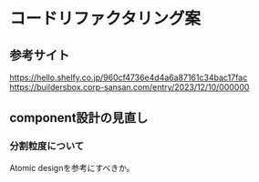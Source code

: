 # コードリファクタリング案

## 参考サイト

https://hello.shelfy.co.jp/960cf4736e4d4a6a87161c34bac17fac
https://buildersbox.corp-sansan.com/entry/2023/12/10/000000

## component設計の見直し

### 分割粒度について
Atomic designを参考にすべきか。



## 

